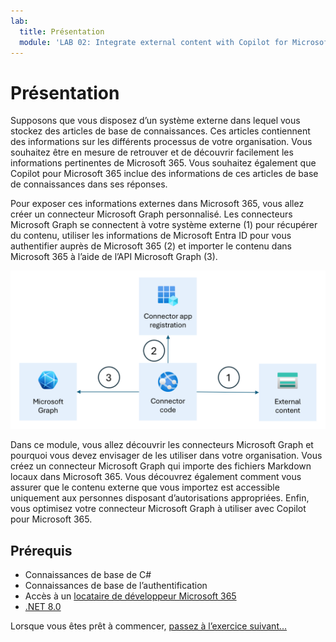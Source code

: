 ```yaml
---
lab:
  title: Présentation
  module: 'LAB 02: Integrate external content with Copilot for Microsoft 365 using Microsoft Graph connectors built with .NET'
---
```


# Présentation

Supposons que vous disposez d’un système externe dans lequel vous stockez des articles de base de connaissances. Ces articles contiennent des informations sur les différents processus de votre organisation. Vous souhaitez être en mesure de retrouver et de découvrir facilement les informations pertinentes de Microsoft 365. Vous souhaitez également que Copilot pour Microsoft 365 inclue des informations de ces articles de base de connaissances dans ses réponses.

Pour exposer ces informations externes dans Microsoft 365, vous allez créer un connecteur Microsoft Graph personnalisé. Les connecteurs Microsoft Graph se connectent à votre système externe (1) pour récupérer du contenu, utiliser les informations de Microsoft Entra ID pour vous authentifier auprès de Microsoft 365 (2) et importer le contenu dans Microsoft 365 à l’aide de l’API Microsoft Graph (3).

![Diagramme montrant le travail conceptuel d’un connecteur Microsoft Graph.](../media/1-graph-connector-concept.png)

Dans ce module, vous allez découvrir les connecteurs Microsoft Graph et pourquoi vous devez envisager de les utiliser dans votre organisation. Vous créez un connecteur Microsoft Graph qui importe des fichiers Markdown locaux dans Microsoft 365. Vous découvrez également comment vous assurer que le contenu externe que vous importez est accessible uniquement aux personnes disposant d’autorisations appropriées. Enfin, vous optimisez votre connecteur Microsoft Graph à utiliser avec Copilot pour Microsoft 365.

## Prérequis

- Connaissances de base de C#
- Connaissances de base de l’authentification
- Accès à un [locataire de développeur Microsoft 365](https://developer.microsoft.com/microsoft-365/dev-program?ocid=MSlearn)
- [.NET 8.0](https://dotnet.microsoft.com/download/dotnet/8.0)

Lorsque vous êtes prêt à commencer, [passez à l’exercice suivant...](./2-exercise-configure-connection-schema.md)